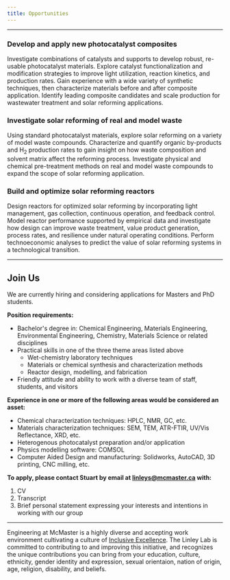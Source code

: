 ```yaml
---
title: Opportunities
---
```


-------------

### Develop and apply new photocatalyst composites

Investigate combinations of catalysts and supports to develop robust, re-usable photocatalyst materials. Explore catalyst
functionalization and modification strategies to improve light utilization, reaction kinetics, and production rates.
Gain experience with a wide variety of synthetic techniques, then characterize materials before and after composite
application. Identify leading composite candidates and scale production for wastewater treatment and solar reforming applications.

### Investigate solar reforming of real and model waste

Using standard photocatalyst materials, explore solar reforming on a variety of model waste compounds. Characterize and quantify
organic by-products and H<sub>2</sub> production rates to gain insight on how waste composition and solvent matrix affect the
reforming process. Investigate physical and chemical pre-treatment methods on real and model waste compounds to expand the
scope of solar reforming application.

### Build and optimize solar reforming reactors

Design reactors for optimized solar reforming by incorporating light management, gas collection, continuous operation, and 
feedback control. Model reactor performance supported by empirical data and investigate how design can improve waste treatment,
value product generation, process rates, and resilience under natural operating conditions. Perform technoeconomic analyses to
predict the value of solar reforming systems in a technological transition.

---------------

## Join Us

We are currently hiring and considering applications for Masters and PhD students.

**Position requirements:**
- Bachelor's degree in: Chemical Engineering, Materials Engineering, Environmental Engineering, Chemistry, Materials Science or related disciplines
- Practical skills in one of the three theme areas listed above
  - Wet-chemistry laboratory techniques
  - Materials or chemical synthesis and characterization methods
  - Reactor design, modelling, and fabrication
- Friendly attitude and ability to work with a diverse team of staff, students, and visitors

**Experience in one or more of the following areas would be considered an asset:**
- Chemical characterization techniques: HPLC, NMR, GC, etc.
- Materials characterization techniques: SEM, TEM, ATR-FTIR, UV/Vis Reflectance, XRD, etc.
- Heterogenous photocatalyst preparation and/or application
- Physics modelling software: COMSOL
- Computer Aided Design and manufacturing: Solidworks, AutoCAD, 3D printing, CNC milling, etc.

**To apply, please contact Stuart by email at [linleys@mcmaster.ca](mailto:linleys@mcmaster.ca) with:**
1. CV
2. Transcript
3. Brief personal statement expressing your interests and intentions in working with our group

------------------

Engineering at McMaster is a highly diverse and accepting work environment cultivating a culture of [Inclusive Excellence](https://www.eng.mcmaster.ca/about/faculty-recruitment/diversity-and-inclusion/).
The Linley Lab is committed to contributing to and improving this initiative, and recognizes the unique contributions you can
bring from your education, culture, ethnicity, gender identity and expression, sexual orientaion, nation of origin,
age, religion, disability, and beliefs.
